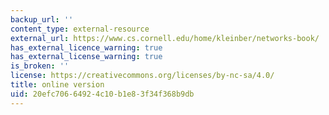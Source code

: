 ```yaml
---
backup_url: ''
content_type: external-resource
external_url: https://www.cs.cornell.edu/home/kleinber/networks-book/
has_external_licence_warning: true
has_external_license_warning: true
is_broken: ''
license: https://creativecommons.org/licenses/by-nc-sa/4.0/
title: online version
uid: 20efc706-6492-4c10-b1e8-3f34f368b9db
---
```

